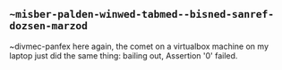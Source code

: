 ## `~misber-palden-winwed-tabmed--bisned-sanref-dozsen-marzod`
~divmec-panfex here again, the comet on a virtualbox machine on my laptop just did the same thing: bailing out, Assertion '0' failed.